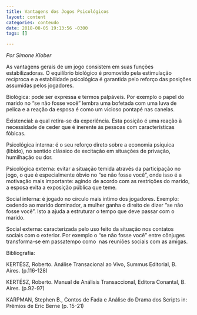 ```yaml
---
title: Vantagens dos Jogos Psicológicos
layout: content
categories: conteudo
date: 2018-08-05 19:13:56 -0300
tags: []

---
```

_Por Simone Klober_

As vantagens gerais de um jogo consistem em suas funções estabilizadoras. O equilíbrio biológico é promovido pela estimulação recíproca e a estabilidade psicológica é garantida pelo reforço das posições assumidas pelos jogadores. 

Biológica: pode ser expressa e termos palpáveis. Por exemplo o papel do marido no “se não fosse você” lembra uma bofetada com uma luva de pelica e a reação da esposa é como um vicioso pontapé nas canelas.

Existencial: a qual retira-se da experiência. Esta posição é uma reação à necessidade de ceder que é inerente às pessoas com características fóbicas.

Psicológica interna: é o seu reforço direto sobre a economia psíquica (libido), no sentido clássico de excitação em situações de privação, humilhação ou dor.

Psicológica externa: evitar a situação temida através da participação no jogo, o que é especialmente óbvio no “se não fosse você”, onde isso é a motivação mais importante: agindo de acordo com as restrições do marido, a esposa evita a exposição pública que teme.

Social interna: é jogado no círculo mais íntimo dos jogadores. Exemplo: cedendo ao marido dominador, a mulher ganha o direito de dizer “se não fosse você”. Isto a ajuda a estruturar o tempo que deve passar com o marido.

Social externa: caracterizada pelo uso feito da situação nos contatos sociais com o exterior. Por exemplo o “se não fosse você” entre cônjuges transforma-se em passatempo como  nas reuniões sociais com as amigas.

Bibliografia:

KERTÉSZ, Roberto. Análise Transacional ao Vivo, Summus Editorial, B. Aires. (p.116-128)

KERTÉSZ, Roberto. Manual de Análisis Transaccional, Editora Conantal, B. Aires. (p.92-97)

KARPMAN, Stephen B., Contos de Fada e Análise do Drama dos Scripts in: Prêmios de Eric Berne (p. 15-21)